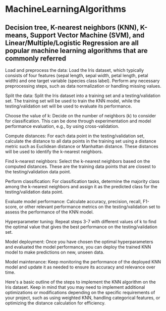 # MachineLearningAlgorithms

## Decision tree, K-nearest neighbors (KNN), K-means, Support Vector Machine (SVM), and Linear/Multiple/Logistic Regression are all popular machine learning algorithms that are commonly referred

Load and preprocess the data: Load the Iris dataset, which typically consists of four features (sepal length, sepal width, petal length, petal width) and one target variable (species class label). Perform any necessary preprocessing steps, such as data normalization or handling missing values.

Split the data: Split the Iris dataset into a training set and a testing/validation set. The training set will be used to train the KNN model, while the testing/validation set will be used to evaluate its performance.

Choose the value of k: Decide on the number of neighbors (k) to consider for classification. This can be done through experimentation and model performance evaluation, e.g., by using cross-validation.

Compute distances: For each data point in the testing/validation set, calculate the distance to all data points in the training set using a distance metric such as Euclidean distance or Manhattan distance. These distances will be used to identify the k-nearest neighbors.

Find k-nearest neighbors: Select the k-nearest neighbors based on the computed distances. These are the training data points that are closest to the testing/validation data point.

Perform classification: For classification tasks, determine the majority class among the k-nearest neighbors and assign it as the predicted class for the testing/validation data point.

Evaluate model performance: Calculate accuracy, precision, recall, F1-score, or other relevant performance metrics on the testing/validation set to assess the performance of the KNN model.

Hyperparameter tuning: Repeat steps 3-7 with different values of k to find the optimal value that gives the best performance on the testing/validation set.

Model deployment: Once you have chosen the optimal hyperparameters and evaluated the model performance, you can deploy the trained KNN model to make predictions on new, unseen data.

Model maintenance: Keep monitoring the performance of the deployed KNN model and update it as needed to ensure its accuracy and relevance over time.

Here's a basic outline of the steps to implement the KNN algorithm on the Iris dataset. Keep in mind that you may need to implement additional optimizations or modifications depending on the specific requirements of your project, such as using weighted KNN, handling categorical features, or optimizing the distance calculation for efficiency.
